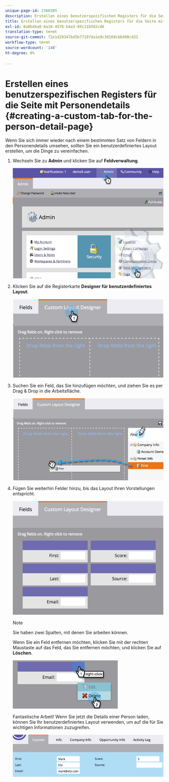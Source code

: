 ```yaml
---
unique-page-id: 2360305
description: Erstellen eines benutzerspezifischen Registers für die Seite "Personendetails"- Marketo Dokumente - Produktdokumentation
title: Erstellen eines benutzerspezifischen Registers für die Seite mit den Benutzerdetails
exl-id: 8a8bd4a0-6a18-4576-b4a3-89c31b502cd6
translation-type: tm+mt
source-git-commit: 72e1d29347bd5b77107da1e9c30169cb6490c432
workflow-type: tm+mt
source-wordcount: '148'
ht-degree: 0%

---
```


# Erstellen eines benutzerspezifischen Registers für die Seite mit Personendetails {#creating-a-custom-tab-for-the-person-detail-page}

Wenn Sie sich immer wieder nach einem bestimmten Satz von Feldern in den Personendetails umsehen, sollten Sie ein benutzerdefiniertes Layout erstellen, um die Dinge zu vereinfachen.

1. Wechseln Sie zu **Admin** und klicken Sie auf **Feldverwaltung**.

   ![](assets/image2014-9-16-16-3a41-3a41.png)

1. Klicken Sie auf die Registerkarte **Designer für benutzerdefiniertes Layout**.

   ![](assets/image2014-9-16-16-3a41-3a55.png)

1. Suchen Sie ein Feld, das Sie hinzufügen möchten, und ziehen Sie es per Drag &amp; Drop in die Arbeitsfläche.

   ![](assets/three-1.png)

1. Fügen Sie weiterhin Felder hinzu, bis das Layout Ihren Vorstellungen entspricht.

   ![](assets/image2014-9-16-16-3a42-3a25.png)

   >[!NOTE]
   >
   >Sie haben zwei Spalten, mit denen Sie arbeiten können.

   Wenn Sie ein Feld entfernen möchten, klicken Sie mit der rechten Maustaste auf das Feld, das Sie entfernen möchten, und klicken Sie auf **Löschen**.

   ![](assets/image2014-9-16-16-3a43-3a56.png)

   Fantastische Arbeit! Wenn Sie jetzt die Details einer Person laden, können Sie Ihr benutzerdefiniertes Layout verwenden, um auf die für Sie wichtigen Informationen zuzugreifen.

   ![](assets/six-1.png)
